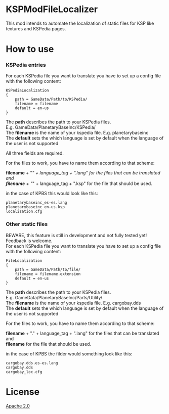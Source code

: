 # KSPModFileLocalizer
This mod intends to automate the localization of static files for KSP like textures and KSPedia pages.

# How to use


### KSPedia entries
For each KSPedia file you want to translate you have to set up a config file with the following content:

    KSPediaLocalization
    {
        path = GameData/Path/to/KSPedia/
        filename = filename
        default = en-us
    }
The <b>path</b> describes the path to your KSPedia files. E.g. GameData/PlanetaryBaseInc/KSPedia/   
The <b>filename</b> is the name of your kspedia file. E.g. planetarybaseinc  
The <b>default</b> sets the which language is set by default when the language of the user is not supported  

All three fields are required.

For the files to work, you have to name them according to that scheme:

<b>filename</b> + "_" + language_tag + ".lang" for the files that can be translated and  
<b>filename</b> + "_" + language_tag + ".ksp" for the file that should be used.  

in the case of KPBS this would look like this:

    planetarybaseinc_es-es.lang
    planetarybaseinc_en-us.ksp
    localization.cfg


### Other static files
BEWARE, this feature is still in development and not fully tested yet! Feedback is welcome.  
For each KSPedia file you want to translate you have to set up a config file with the following content:

    FileLocalization
    {
        path = GameData/Path/to/file/
        filename = filename.extension
        default = en-us
    }
The <b>path</b> describes the path to your KSPedia files. E.g. GameData/PlanetaryBaseInc/Parts/Utility/  
The <b>filename</b> is the name of your kspedia file. E.g. cargobay.dds  
The <b>default</b> sets the which language is set by default when the language of the user is not supported  

For the files to work, you have to name them according to that scheme:

    

<b>filename</b> + "." + language_tag + ".lang" for the files that can be translated and  
<b>filename</b> for the file that should be used.  

in the case of KPBS the filder would something look like this:  
    
    cargobay.dds.es-es.lang 
    cargobay.dds  
    cargobay_loc.cfg  


# License

[Apache 2.0](http://www.apache.org/licenses/LICENSE-2.0.html)
